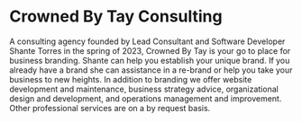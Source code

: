 # Crowned By Tay Consulting

A consulting agency founded by Lead Consultant and Software Developer Shante Torres in the spring of 2023, Crowned By Tay is your go to place for business branding. Shante can help you establish your unique brand. If you already have a brand she can assistance in a re-brand or help you take your business to new heights. In addition to branding we offer website development and maintenance, business strategy advice, organizational design and development, and operations management and improvement. Other professional services are on a by request basis. 